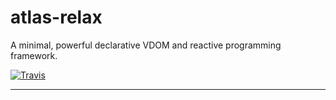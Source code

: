 # atlas-relax

A minimal, powerful declarative VDOM and reactive programming framework.

[![Travis](https://img.shields.io/travis/[username]/[repo].svg)](https://travis-ci.org/[username]/[repo])

---
